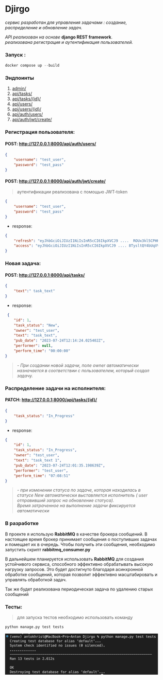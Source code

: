 # Djirgo

*сервис разработан для управления задачами : создание, распределение и обновление задач.*


*API реализован на основе* **django REST framework**.\
*реализована регистрация и аутентификация пользователей.*


### Запуск :
> 
```python
docker compose up --build
```
### Эндпоинты 

1. [admin/](http://127.0.0.1:8000/admin/)
2. [api/tasks/](http://127.0.0.1:8000/api/tasks/)
3. [api/tasks/{id}/](https://127.0.0.1:8000/api/tasks/1/)
4. [api/users/](https://127.0.0.1:8000/api/users/)
5. [api/users/{id}/](https://127.0.0.1:8000/api/users/1/)
6. [api/auth/users/](https://127.0.0.1:8000/api/auth/users/)
7. [api/auth/jwt/create/](http://127.0.0.1:8000/api/auth/jwt/create/)

### Регистрация пользователя:
#### **POST:** **http://127.0.0.1:8000/api/auth/users/**

```json
{
    "username": "test_user",
    "password": "test_pass"
}
```

#### **POST:** **http://127.0.0.1:8000/api/auth/jwt/create/**

>аутентификации реализована с помощью JWT-token
```json
{
    "username": "test_user",
    "password": "test_pass"
}
```

*  response:

```json
{
    "refresh": "eyJhbGciOiJIUzI1NiIsInR5cCI6IkpXVCJ9 ....  ROUx3kl5CPHKzFiejKsaheLSx2IcJSY",
    "access": "eyJhbGciOiJIUzI1NiIsInR5cCI6IkpXVCJ9 .... 8TysltQY4bUqVVUH5BvbcwsziDo6vYgIfFUS8UHQ3dI"
}
```


### Новая задача:

#### **POST:** **http://127.0.0.1:8000/api/tasks/**


```json
{
    "text":" task_text"
}
```

 *  response:

```json
 {
    "id": 1,
    "task_status": "New",
    "owner": "test_user",
    "text": "task_text",
    "pub_date": "2023-07-24T12:14:24.025402Z",
    "performer": null,
    "perform_time": "00:00:00"
} 
```
>  *- При создании новой задачи, поле owner автоматически назначается в соответствии с пользователем, который создал задачу.*
> 

### Распределение задачи на исполнителя:

#### **PATCH:** **http://127.0.0.1:8000/api/tasks/{id}/**

```json
{
    "task_status": "In_Progress"
}
```



 *  response:

```json
{
    "id": 1,
    "task_status": "In_Progress",
    "owner": "test_user",
    "text": "task_text 1",
    "pub_date": "2023-07-24T12:01:35.198639Z",
    "performer": "test_user",
    "perform_time": "07:08:51"
}
```
>  *- при изменении статуса по задаче, которая находилась в статусе *New* автоматически выставляется исполнитель ( user отправивший запрос на обновление статуса).<br>Время затраченное на выполнение задачи фиксируется автоматически*


### В разработке
В проекте я использую **RabbitMQ** в качестве брокера сообщений. В настоящее время брокер принимает сообщения о поступивших задачах и помещает их в очередь. Чтобы получить эти сообщения, необходимо запустить скрипт **rabbitmq_consumer.py**

В дальнейшем планируется использовать **RabbitMQ** для создания устойчивого сервиса, способного эффективно обрабатывать высокую нагрузку запросов. Это будет достигнуто благодаря асинхронной обработке сообщений, которая позволит эффективно масштабировать и управлять обработкой задач.


Так же будет реализована периодическая задача по удалению старых сообщений 


### Тесты:
>для запуска тестов необходимо использовать команду

```python
python manage.py test tests
```

![Alt text](image.png)
